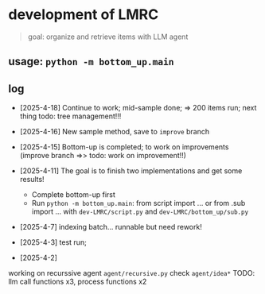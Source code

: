 # development of LMRC
> goal: organize and retrieve items with LLM agent

## usage: `python -m bottom_up.main`

## log

- [2025-4-18] Continue to work; mid-sample done; => 200 items run; next thing todo: tree management!!!
- [2025-4-16] New sample method, save to `improve` branch
- [2025-4-15] Bottom-up is completed; to work on improvements
    (improve branch =>> todo: work on improvement!!)
- [2025-4-11] The goal is to finish two implementations and get some results!
    - Complete bottom-up first
    - Run `python -m bottom_up.main`: from script import ... or from .sub import ... with `dev-LMRC/script.py` and `dev-LMRC/bottom_up/sub.py`

- [2025-4-7] <init> indexing batch... runnable but need rework!
- [2025-4-3] test run;

- [2025-4-2] 

working on recurssive agent `agent/recursive.py`
check `agent/idea*`
TODO: llm call functions x3, process functions x2